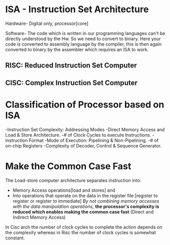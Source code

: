 
# **ISA - Instruction Set Architecture**

Hardware- Digital only, processor[core]


Software- The code which is written in our programming languages can't be directly understood by the Hw. So we need to convert to binary. Here your code is converted to assembly language by the compiler, this is then again converted to binary by the assembler which requires an ISA to work.


## RISC: Reduced Instruction Set Computer
## CISC: Complex Instruction Set Computer



# Classification of Processor based on ISA
-Instruction Set Complexity: Addressing Modes
-Direct Memory Access and Load & Store Architecture.
-# of Clock Cycles to execute Instructions.
-Instruction Format
-Mode of Execution: Pipelining & Non-Pipelining.
-# of on-chip Registers
-Complexity of Decoder, Control & Sequence Generator.

# Make the Common Case Fast
The Load-store computer architecture separates instruction into:
- Memory Access operations[load and stores] and 
- Into operations that operate on the data in the register file [register to register or register to immediate] 
*By not combining memory accesses with the data manipulation operations,* **the processor's complexity is reduced which enables making the common case fast**
(Direct and Indirect Memory Access)

In Cisc arch the number of clock cycles to complete the action depends on the complexity whereas in Risc the number of clock cycles is somewhat constant.



